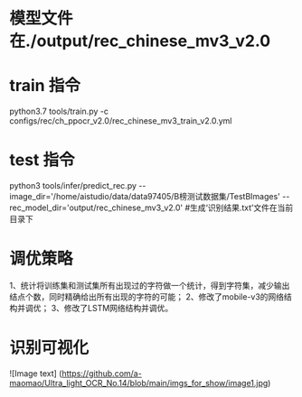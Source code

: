 # 模型文件在./output/rec_chinese_mv3_v2.0
# train 指令
 python3.7 tools/train.py -c configs/rec/ch_ppocr_v2.0/rec_chinese_mv3_train_v2.0.yml

# test 指令
python3 tools/infer/predict_rec.py --image_dir='/home/aistudio/data/data97405/B榜测试数据集/TestBImages' --rec_model_dir='output/rec_chinese_mv3_v2.0'
#生成‘识别结果.txt’文件在当前目录下

# 调优策略
1、统计将训练集和测试集所有出现过的字符做一个统计，得到字符集，减少输出结点个数，同时精确给出所有出现的字符的可能；
2、修改了mobile-v3的网络结构并调优；
3、修改了LSTM网络结构并调优。

# 识别可视化
![Image text] (https://github.com/a-maomao/Ultra_light_OCR_No.14/blob/main/imgs_for_show/image1.jpg)
